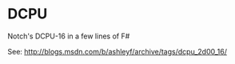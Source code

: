 DCPU
====

Notch's DCPU-16 in a few lines of F#

See: http://blogs.msdn.com/b/ashleyf/archive/tags/dcpu_2d00_16/

